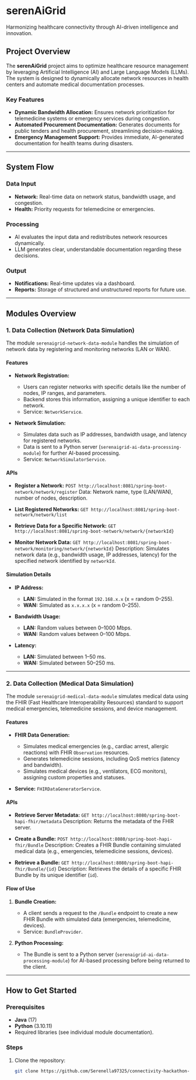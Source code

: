 # serenAiGrid

Harmonizing healthcare connectivity through AI-driven intelligence and innovation.

## Project Overview

The **serenAiGrid** project aims to optimize healthcare resource management by leveraging Artificial Intelligence (AI) and Large Language Models (LLMs). The system is designed to dynamically allocate network resources in health centers and automate medical documentation processes.

### Key Features

- **Dynamic Bandwidth Allocation:** Ensures network prioritization for telemedicine systems or emergency services during congestion.
- **Automated Procurement Documentation:** Generates documents for public tenders and health procurement, streamlining decision-making.
- **Emergency Management Support:** Provides immediate, AI-generated documentation for health teams during disasters.

---

## System Flow

### Data Input
- **Network:** Real-time data on network status, bandwidth usage, and congestion.
- **Health:** Priority requests for telemedicine or emergencies.

### Processing
- AI evaluates the input data and redistributes network resources dynamically.
- LLM generates clear, understandable documentation regarding these decisions.

### Output
- **Notifications:** Real-time updates via a dashboard.
- **Reports:** Storage of structured and unstructured reports for future use.

---

## Modules Overview

### 1. Data Collection (Network Data Simulation)

The module `serenaigrid-network-data-module` handles the simulation of network data by registering and monitoring networks (LAN or WAN).

#### Features
- **Network Registration:**
  - Users can register networks with specific details like the number of nodes, IP ranges, and parameters.
  - Backend stores this information, assigning a unique identifier to each network.
  - Service: `NetworkService`.

- **Network Simulation:**
  - Simulates data such as IP addresses, bandwidth usage, and latency for registered networks.
  - Data is sent to a Python server (`serenaigrid-ai-data-processing-module`) for further AI-based processing.
  - Service: `NetworkSimulatorService`.

#### APIs
- **Register a Network:**
  `POST http://localhost:8081/spring-boot-network/network/register`
  Data: Network name, type (LAN/WAN), number of nodes, description.

- **List Registered Networks:**
  `GET http://localhost:8081/spring-boot-network/network/list`

- **Retrieve Data for a Specific Network:**
  `GET http://localhost:8081/spring-boot-network/network/{networkId}`

- **Monitor Network Data:**
  `GET http://localhost:8081/spring-boot-network/monitoring/network/{networkId}`
  Description: Simulates network data (e.g., bandwidth usage, IP addresses, latency) for the specified network identified by `networkId`.

#### Simulation Details
- **IP Address:**
  - **LAN:** Simulated in the format `192.168.x.x` (x = random 0–255).
  - **WAN:** Simulated as `x.x.x.x` (x = random 0–255).

- **Bandwidth Usage:**
  - **LAN:** Random values between 0–1000 Mbps.
  - **WAN:** Random values between 0–100 Mbps.

- **Latency:**
  - **LAN:** Simulated between 1–50 ms.
  - **WAN:** Simulated between 50–250 ms.

---

### 2. Data Collection (Medical Data Simulation)

The module `serenaigrid-medical-data-module` simulates medical data using the FHIR (Fast Healthcare Interoperability Resources) standard to support medical emergencies, telemedicine sessions, and device management.

#### Features
- **FHIR Data Generation:**
  - Simulates medical emergencies (e.g., cardiac arrest, allergic reactions) with FHIR `Observation` resources.
  - Generates telemedicine sessions, including QoS metrics (latency and bandwidth).
  - Simulates medical devices (e.g., ventilators, ECG monitors), assigning custom properties and statuses.

- **Service:** `FHIRDataGeneratorService`.

#### APIs
- **Retrieve Server Metadata:**
  `GET http://localhost:8080/spring-boot-hapi-fhir/metadata`
  Description: Returns the metadata of the FHIR server.

- **Create a Bundle:**
  `POST http://localhost:8080/spring-boot-hapi-fhir/Bundle`
  Description: Creates a FHIR Bundle containing simulated medical data (e.g., emergencies, telemedicine sessions, devices).

- **Retrieve a Bundle:**
  `GET http://localhost:8080/spring-boot-hapi-fhir/Bundle/{id}`
  Description: Retrieves the details of a specific FHIR Bundle by its unique identifier (`id`).

#### Flow of Use
1. **Bundle Creation:**
   - A client sends a request to the `/Bundle` endpoint to create a new FHIR Bundle with simulated data (emergencies, telemedicine, devices).
   - Service: `BundleProvider`.

2. **Python Processing:**
   - The Bundle is sent to a Python server (`serenaigrid-ai-data-processing-module`) for AI-based processing before being returned to the client.

---

## How to Get Started

### Prerequisites
- **Java** (17)
- **Python** (3.10.11)
- Required libraries (see individual module documentation).

### Steps
1. Clone the repository:
   ```bash
   git clone https://github.com/Serenella97325/connectivity-hackathon-serenAiGrid.git
